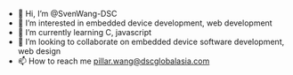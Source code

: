 - 👋 Hi, I’m @SvenWang-DSC
- 👀 I’m interested in embedded device development, web development
- 🌱 I’m currently learning C, javascript
- 💞️ I’m looking to collaborate on embedded device software development, web design
- 📫 How to reach me pillar.wang@dscglobalasia.com

<!---
SvenWang-DSC/SvenWang-DSC is a ✨ special ✨ repository because its `README.md` (this file) appears on your GitHub profile.
You can click the Preview link to take a look at your changes.
--->
